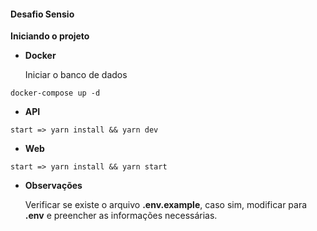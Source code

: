 #### Desafio Sensio


**Iniciando o projeto**

* **Docker**
  <p>Iniciar o banco de dados</p>
```
docker-compose up -d
```

* **API**
```
start => yarn install && yarn dev
```

* **Web**
  
```
start => yarn install && yarn start
```

* **Observações**
  
  Verificar se existe o arquivo **.env.example**, caso sim, modificar para **.env** e preencher as informações necessárias.

  